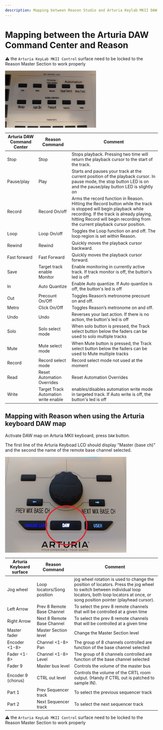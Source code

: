 ```yaml
---
description: Mapping between Reason Studio and Arturia Keylab MKII DAW mode controls and DAW map
---
```

# Mapping between the Arturia DAW Command Center and Reason


:warning: the `Arturia KeyLab MKII Control` surface need to be locked to the Reason Master Section to work properly

<img src="./images/DAWCommandCenter.png" width="300">

| Arturia DAW Command Center | Reason Command | Comment |
| -------------------------- | -------------- | ----------------------- |
| Stop | Stop | Stops playback. Pressing two time will return the playback cursor to the start of the track. |
| Pause/play | Play | Starts and pauses your track at the current position of the playback cursor. In pause mode, the stop button LED is on and the pause/play button LED is slightly on |
| Record | Record On/off | Arms the record function in Reason. Hitting the Record button while the track is stopped will begin playback while recording. If the track is already playing, hitting Record will begin recording from the current playback cursor position. |
| Loop | Loop On/off | Toggles the Loop function on and off. The loop region is set within Reason. |
| Rewind | Rewind | Quickly moves the playback cursor backward. |
| Fast forward | Fast Forward | Quickly moves the playback cursor forward. |
| Save | Target track enable Monitor |  Enable monitoring in currently active track. If track monitor is off, the button's led is off |
| In | Auto Quantize |  Enable Auto quantize. If Auto quantize is off, the button's led is off |
| Out | Precount On/Off | Toggles Reason’s metronome precount on and off. |
| Metro | Click On/Off | Toggles Reason’s metronome on and off. |
| Undo | Undo  | Reverses your last action. If there is no action, the button's led is off |
| Solo | Solo select mode | When solo button is pressed, the Track select button below the faders can be used to solo multiple tracks |
| Mute | Mute select mode | When Mute button is pressed, the Track select button below the faders can be used to Mute multiple tracks |
| Record | Record select mode | Record select mode not used at the moment |
| Read | Reset Automation Overrides | Reset Automation Overrides |
| Write | Target Track Automation write enable | enables/disables automation write mode in targeted track. If Auto write is off, the button's led is off|




## Mapping with Reason when using the Arturia keyboard DAW map

Activate DAW map on Arturia MKII keyboard, press `DAW` button.

The first line of the Arturia Keyboad LCD should display "Master (base ch)" and the second the name of the remote base channel selected.

<img src="./images/keylab61-pads.jpg" width="400">

| Arturia Keyboard surface | Reason Command | Comment |
| -------------------------- | -------------- | ----------------------- |
| Jog wheel | Loop locators/Song position | jog wheel rotation is used to change the position of locators. Press the jog wheel to switch between individual loop locators, both loop locators at once, or song position pointer (playhead cursor). |
| Left Arrow | Prev 8 Remote Base Channel | To select the prev 8 remote channels that will be controlled at a given time |
| Right Arrow | Next 8 Remote Base Channel | To select the prev 8 remote channels that will be controlled at a given time |
| Master fader| Master Section level | Change the Master Section level |
| Encoder <1-8> | Channel <1-8> Pan | The group of 8 channels controlled are function of the base channel selected |
| Fader <1-8> | Channel <1-8> Level | The group of 8 channels controlled are function of the base channel selected |
| Fader 9 | Master bus level | Controls the volume of the master bus |
| Encoder 9 (chorus) | CTRL out level | Controls the volume of the CRTL room output. (Handy if CTRL out is patched to sample IN). |
| Part 1 | Prev Sequencer track | To select the previous sequencer track |
| Part 2 | Next Sequencer track | To select the next sequencer track |

:warning: the `Arturia KeyLab MKII Control` surface need to be locked to the Reason Master Section to work properly
